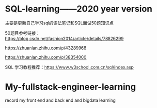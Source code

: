 # SQL-learning——2020 year version
主要是更新自己学习sql的语法笔记和SQL面试50题知识点

50题目参考链接： https://blog.csdn.net/fashion2014/article/details/78826299

https://zhuanlan.zhihu.com/p/43289968

https://zhuanlan.zhihu.com/p/38354000

SQL 学习教程推荐：https://www.w3school.com.cn/sql/index.asp

# My-fullstack-engineer-learning
record my front end and back end and bigdata learning
